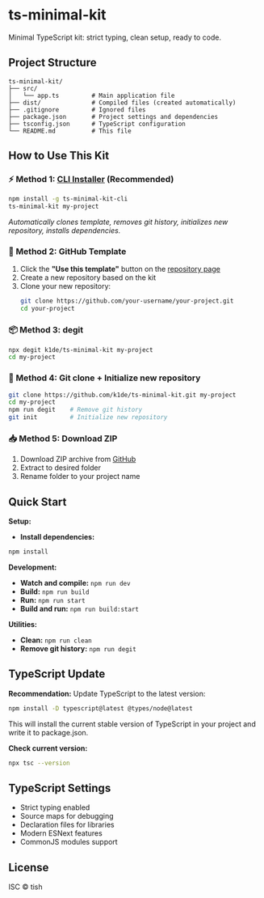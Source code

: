 # ts-minimal-kit

Minimal TypeScript kit: strict typing, clean setup, ready to code.

## Project Structure

```
ts-minimal-kit/
├── src/
│   └── app.ts         # Main application file
├── dist/              # Compiled files (created automatically)
├── .gitignore         # Ignored files
├── package.json       # Project settings and dependencies
├── tsconfig.json      # TypeScript configuration
└── README.md          # This file
```

## How to Use This Kit

### ⚡ Method 1: [CLI Installer](https://www.npmjs.com/package/ts-minimal-kit-cli) (Recommended)

```bash
npm install -g ts-minimal-kit-cli
ts-minimal-kit my-project
```

_Automatically clones template, removes git history, initializes new repository, installs dependencies._

### 🎯 Method 2: GitHub Template

1. Click the **"Use this template"** button on the [repository page](https://github.com/k1de/ts-minimal-kit)
2. Create a new repository based on the kit
3. Clone your new repository:
    ```bash
    git clone https://github.com/your-username/your-project.git
    cd your-project
    ```

### 📦 Method 3: degit

```bash
npx degit k1de/ts-minimal-kit my-project
cd my-project
```

### 🔄 Method 4: Git clone + Initialize new repository

```bash
git clone https://github.com/k1de/ts-minimal-kit.git my-project
cd my-project
npm run degit    # Remove git history
git init         # Initialize new repository
```

### 📥 Method 5: Download ZIP

1. Download ZIP archive from [GitHub](https://github.com/k1de/ts-minimal-kit/archive/refs/heads/main.zip)
2. Extract to desired folder
3. Rename folder to your project name

## Quick Start

**Setup:**

-   **Install dependencies:**

```bash
npm install
```

**Development:**

-   **Watch and compile:** `npm run dev`
-   **Build:** `npm run build`
-   **Run:** `npm run start`
-   **Build and run:** `npm run build:start`

**Utilities:**

-   **Clean:** `npm run clean`
-   **Remove git history:** `npm run degit`

## TypeScript Update

**Recommendation:** Update TypeScript to the latest version:

```bash
npm install -D typescript@latest @types/node@latest
```

This will install the current stable version of TypeScript in your project and write it to package.json.

**Check current version:**

```bash
npx tsc --version
```

## TypeScript Settings

-   Strict typing enabled
-   Source maps for debugging
-   Declaration files for libraries
-   Modern ESNext features
-   CommonJS modules support

## License

ISC © tish
